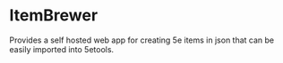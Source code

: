 # ItemBrewer
Provides a self hosted web app for creating 5e items in json that can be easily imported into 5etools.
